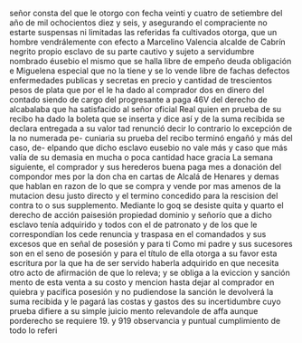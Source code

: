 señor consta del que le otorgo con fecha veinti y cuatro de setiembre del año de mil ochocientos diez y seis, y asegurando el compraciente no estarte suspensas ni limitadas las referidas fa
cultivados otorga, que un hombre vendrálemente con efecto a Marcelino Valencia alcalde de Cabrín negrito propio esclavo de su parte cautivo y sujeto a servidumbre nombrado éusebio el mismo que se halla libre de empeño deuda obligación e
Miguelena especial que no la tiene y se lo vende libre de fachas defectos enfermedades publicas y secretas en precio y cantidad de trescientos pesos de plata que por el le ha dado al comprador dos en dinero del contado siendo de cargo del progresante a paga
46V del derecho de alcabalaba que ha satisfacido al señor oficial Real quien en prueba de su recibo ha dado la boleta que se inserta y dice así y de la suma recibida se declara entregada a su valor
tad renunció decir lo contrario lo excepción de la no numerada pe- cuniaria su prueba del recibo terminó engañó y más del caso, de- elpando que dicho esclavo eusebio no vale más y caso que más valía de su demasia en mucha o poca cantidad hace gracia
La semana siguiente, el comprador y sus herederos buena paga mes a donación del compondor mes por la don
cha en cartas de Alcalá de Henares y demas que hablan en razon de lo que se compra y vende por mas amenos de la mutacion desu justo directo y el termino concedido para la rescision del contra to o sus supplemento. Mediante lo goq se desiste quita y quarto
el derecho de acción paisesión propiedad dominio y señorío que a dicho esclavo tenía adquirido y todos con el de patronato y de los que le correspondían los cede renuncia y traspasa en el comandados y sus excesos que en señal de posesión y para ti
Como mi padre y sus sucesores son en el seno de posesión y para el título de ella otorga a su favor esta escritura por la que ha de ser servido haberla adquirido en que necesita otro acto de afirmación de que lo releva; y se obliga a la eviccion y sanción
mento de esta venta a su costo y mencion hasta dejar al comprador en quiebra y pacifica posesión y no pudiendose la sanción le devolverá la suma recibida y le pagará las costas y gastos des su incertidumbre cuyo prueba difiere a su simple juicio
mento relevandole de affa aunque porderecho se requiere
19. y 919 observancia y puntual cumplimiento de todo lo referi